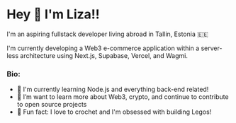 # Hey 👋 I'm Liza!!

I'm an aspiring fullstack developer living abroad in Tallin, Estonia 🇪🇪

I'm currently developing a Web3 e-commerce application within a server-less architecture using Next.js, Supabase, Vercel, and Wagmi. 

### Bio:
- 👀 I'm currently learning Node.js and everything back-end related!
- 🌱 I’m want to learn more about Web3, crypto, and continue to contribute to open source projects
- 🧶 Fun fact: I love to crochet and I'm obsessed with building Legos!

